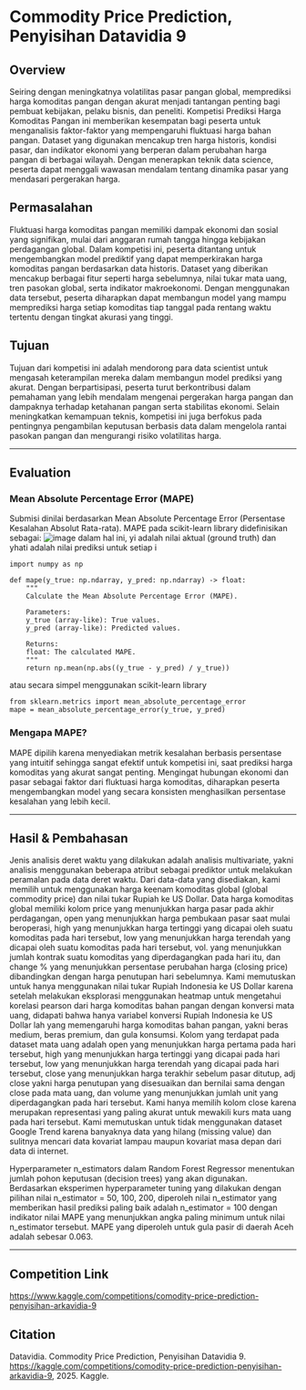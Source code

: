 # Commodity Price Prediction, Penyisihan Datavidia 9
## Overview
Seiring dengan meningkatnya volatilitas pasar pangan global, memprediksi harga komoditas pangan dengan akurat menjadi tantangan penting bagi pembuat kebijakan, pelaku bisnis, dan peneliti. Kompetisi Prediksi Harga Komoditas Pangan ini memberikan kesempatan bagi peserta untuk menganalisis faktor-faktor yang mempengaruhi fluktuasi harga bahan pangan. Dataset yang digunakan mencakup tren harga historis, kondisi pasar, dan indikator ekonomi yang berperan dalam perubahan harga pangan di berbagai wilayah. Dengan menerapkan teknik data science, peserta dapat menggali wawasan mendalam tentang dinamika pasar yang mendasari pergerakan harga.
## Permasalahan
Fluktuasi harga komoditas pangan memiliki dampak ekonomi dan sosial yang signifikan, mulai dari anggaran rumah tangga hingga kebijakan perdagangan global. Dalam kompetisi ini, peserta ditantang untuk mengembangkan model prediktif yang dapat memperkirakan harga komoditas pangan berdasarkan data historis. Dataset yang diberikan mencakup berbagai fitur seperti harga sebelumnya, nilai tukar mata uang, tren pasokan global, serta indikator makroekonomi. Dengan menggunakan data tersebut, peserta diharapkan dapat membangun model yang mampu memprediksi harga setiap komoditas tiap tanggal pada rentang waktu tertentu dengan tingkat akurasi yang tinggi.
## Tujuan
Tujuan dari kompetisi ini adalah mendorong para data scientist untuk mengasah keterampilan mereka dalam membangun model prediksi yang akurat. Dengan berpartisipasi, peserta turut berkontribusi dalam pemahaman yang lebih mendalam mengenai pergerakan harga pangan dan dampaknya terhadap ketahanan pangan serta stabilitas ekonomi. Selain meningkatkan kemampuan teknis, kompetisi ini juga berfokus pada pentingnya pengambilan keputusan berbasis data dalam mengelola rantai pasokan pangan dan mengurangi risiko volatilitas harga.

---

## Evaluation
### Mean Absolute Percentage Error (MAPE)
Submisi dinilai berdasarkan Mean Absolute Percentage Error (Persentase Kesalahan Absolut Rata-rata). MAPE pada scikit-learn library didefinisikan sebagai:
![image](https://github.com/user-attachments/assets/62462714-0345-4022-b227-62dbbc2a18dd)
dalam hal ini, yi adalah nilai aktual (ground truth) dan yhati adalah nilai prediksi untuk setiap i
```
import numpy as np

def mape(y_true: np.ndarray, y_pred: np.ndarray) -> float:
    """
    Calculate the Mean Absolute Percentage Error (MAPE).

    Parameters:
    y_true (array-like): True values.
    y_pred (array-like): Predicted values.

    Returns:
    float: The calculated MAPE.
    """
    return np.mean(np.abs((y_true - y_pred) / y_true))

```

atau secara simpel menggunakan scikit-learn library

```
from sklearn.metrics import mean_absolute_percentage_error
mape = mean_absolute_percentage_error(y_true, y_pred)
```
### Mengapa MAPE?
MAPE dipilih karena menyediakan metrik kesalahan berbasis persentase yang intuitif sehingga sangat efektif untuk kompetisi ini, saat prediksi harga komoditas yang akurat sangat penting. Mengingat hubungan ekonomi dan pasar sebagai faktor dari fluktuasi harga komoditas, diharapkan peserta mengembangkan model yang secara konsisten menghasilkan persentase kesalahan yang lebih kecil.

---

## Hasil & Pembahasan 
Jenis analisis deret waktu yang dilakukan adalah analisis multivariate, yakni analisis menggunakan beberapa atribut sebagai prediktor untuk melakukan peramalan pada data deret waktu. Dari data-data yang disediakan, kami memilih untuk menggunakan harga keenam komoditas global (global commodity price) dan nilai tukar Rupiah ke US Dollar. Data harga komoditas global memiliki kolom price yang menunjukkan harga pasar pada akhir perdagangan, open yang menunjukkan harga pembukaan pasar saat mulai beroperasi, high yang menunjukkan harga tertinggi yang dicapai oleh suatu komoditas pada hari tersebut, low yang menunjukkan harga terendah yang dicapai oleh suatu komoditas pada hari tersebut, vol. yang menunjukkan jumlah kontrak suatu komoditas yang diperdagangkan pada hari itu, dan change % yang menunjukkan persentase perubahan harga (closing price) dibandingkan dengan harga penutupan hari sebelumnya. Kami memutuskan untuk hanya menggunakan nilai tukar Rupiah Indonesia ke US Dollar karena setelah melakukan eksplorasi menggunakan heatmap untuk mengetahui korelasi pearson dari harga komoditas bahan pangan dengan konversi mata uang, didapati bahwa hanya variabel konversi Rupiah Indonesia ke US Dollar lah yang memengaruhi harga komoditas bahan pangan, yakni beras medium, beras premium, dan gula konsumsi. Kolom yang terdapat pada dataset mata uang adalah open yang menunjukkan harga pertama pada hari tersebut, high yang menunjukkan harga tertinggi yang dicapai pada hari tersebut, low yang menunjukkan harga terendah yang dicapai pada hari tersebut, close yang menunjukkan harga terakhir  sebelum pasar ditutup, adj close yakni harga penutupan yang disesuaikan dan bernilai sama dengan close pada mata uang, dan volume yang menunjukkan jumlah unit yang diperdagangkan pada hari tersebut. Kami hanya memilih kolom close karena merupakan representasi yang paling akurat untuk mewakili kurs mata uang pada hari tersebut. Kami memutuskan untuk tidak menggunakan dataset Google Trend karena banyaknya data yang hilang (missing value) dan sulitnya mencari data kovariat lampau maupun kovariat masa depan dari data di internet. 

Hyperparameter n_estimators dalam Random Forest Regressor menentukan jumlah pohon keputusan (decision trees) yang akan digunakan. Berdasarkan eksperimen hyperparameter tuning yang dilakukan dengan pilihan nilai n_estimator = 50, 100, 200, diperoleh nilai n_estimator yang memberikan hasil prediksi paling baik adalah n_estimator = 100 dengan indikator nilai MAPE yang menunjukkan angka paling minimum untuk nilai n_estimator tersebut. MAPE yang diperoleh untuk gula pasir di daerah Aceh adalah sebesar 0.063. 

---

## Competition Link
https://www.kaggle.com/competitions/comodity-price-prediction-penyisihan-arkavidia-9

## Citation
Datavidia. Commodity Price Prediction, Penyisihan Datavidia 9. https://kaggle.com/competitions/comodity-price-prediction-penyisihan-arkavidia-9, 2025. Kaggle.
